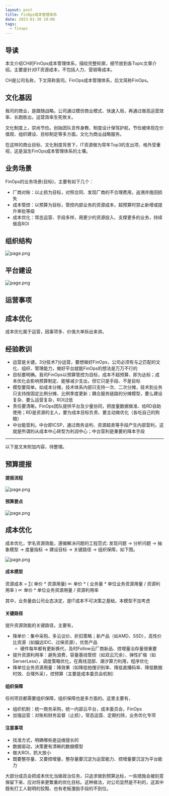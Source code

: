 ```yaml
---
layout: post
title: FinOps成本管理体系
date: 2023-01-30 19:00
tags:
  - finops
---
```


## 导读
本文介绍CH的FinOps成本管理体系，描绘完整轮廓，细节放到各Topic文章介绍。主要是针对IT资源成本，不包括人力、营销等成本。

CH是公司名称，下文简称我司。FinOps成本管理体系，后文简称FinOps。


## 文化基因
我司的商业，是跟随战略。公司通过模仿商业模式、快速入局，再通过做高运营效率、长跑胜出，运营效率生死攸关。

文化制度上，崇尚节俭。创始团队言传身教、制度设计保驾护航，节俭被体现在价值观、组织建设、目标制定等多方面。文化为商业战略服务。

在这样的商业目标、文化制度背景下，IT资源做为常年Top3的支出项、格外受重视，这是滋生FinOps成本管理体系的土壤。


## 业务场景
FinOps的业务场景(目标)，主要有如下几个：

- 厂商对账：以止损为目标，对照合同、发现厂商的不合理费用，追溯并挽回损失
- 成本管控：以预算为目标，管控内部业务的资源成本，超预算时禁止新增或提升审批等级
- 成本优化：常态运营、手段多样，用更少的资源投入、支撑更多的业务，持续做高ROI


## 组织结构
![page.png](https://raw.githubusercontent.com/niean/niean.github.io/master/images/20201118/finops-zuzhi.png)


## 平台建设
![page.png](https://raw.githubusercontent.com/niean/niean.github.io/master/images/20201118/zybcost-arch.png)


## 运营事项


## 成本优化
成本优化属于运营，因事项多、价值大单拆出来讲。



## 经验教训
- 运营是关键。3分技术7分运营，要想做好FinOps，公司必须有与之匹配的文化、组织、管理能力，做好平台就能FinOps的想法是万万不行的
- 目标要明确。我司FinOps以预算管控为目标，成本不超预算、即为达标；成本优化会影响预算制定、能够减少支出，但它只是手段、不是目标
- 模型要简单。如成本分摊，技术体系内部只支持一次、二次分摊，技术到业务只支持按固定比例分摊、比例季度更新；耦合服务链路的分摊模型，要么建设复杂、要么运营复杂，ROI过低
- 责任要清晰。FinOps团队提供平台及少量协同，把度量数据做准、给RD自助使用；RD是资源的主人，要为成本目标负责、要主动做优化（各吃自己的狗粮）
- 中台能营利。中台即ICSP，通过商务谈判、资源超卖等手段产生内部营利，这就是所谓的从成本中心转型为利润中心；中台营利是重要的降本手段


----
以下是文末附加内容，待整理。


## 预算提报
#### 提报流程
![page.png](https://raw.githubusercontent.com/niean/niean.github.io/master/images/20201118/zybcost-yusuan-tibaoliucheng.png)

#### 预算要点
![page.png](https://raw.githubusercontent.com/niean/niean.github.io/master/images/20201118/zybcost-yusuan-tibaoyaodian.png)



## 成本优化
成本优化，学名资源效能，遵循解决问题的工程范式: 发现问题 -> 分析问题 -> 抽象模型 -> 度量指标 -> 建设目标 -> 关键路径 -> 组织保障，如下图。

![page.png](https://raw.githubusercontent.com/niean/niean.github.io/master/images/20201118/zybcost-chengbenyouhua.png)

#### 成本模型
资源成本 = ∑( 单价 * 资源用量) ∝ 单价 * ( 业务量 * 单位业务资源用量 / 资源利用率 ) ∝ 单价 * 单位业务资源用量 / 资源利用率

其中，业务量由公司业态决定，是IT成本不可决策之基础，本模型不加考虑

#### 关键路径
提升资源效能的关键路径，主要有，

- 降单价：集中采购，多云议价、折扣策略；新产品（如AMD、SSD），高性价比资源（如偏远IDC、过保资源），优势产品
    - 硬件每年都有更新换代，及时Follow云厂商新品、控增量治存量很重要
- 提升资源利用率：避免浪费，容量基线管控（如双云冗余）、弹性扩缩（如ServerLess），调度策略优化，在离线混部、潮汐算力利用，程序优化
- 降单位业务资源用量：降效果（如降低拍搜识别率、降低直播码率、降低数据时效、合理外采），控预算（主要是成本委员会机制）

#### 组织保障
任何项目都需要组织保障，组织保障也是多方面的。这里主要有，

- 组织机制：统一商务采购，统一内部云平台，成本委员会，FinOps
- 加强运营：对账和财务监督（止损），常态运营、定期扫除，业务优化专项

#### 注意事项
- 找准方式，明确哪些是运维擅长的
- 数据驱动，决策要有清晰的数据模型
- 做大ROI，抓大放小
- 既要整存量、又要控增量，整存量要沉淀为运营能力、控增量要沉淀为平台能力

大部分成员会把成本优化当做政治任务，只追求做到预算达标，一些措施会被刻意保留下来、应对将来更繁重的优化目标。这种做法，对公司显然是不利的，这其中既有打工人聪明的狡黠、也有老板激励手段的不到位。
